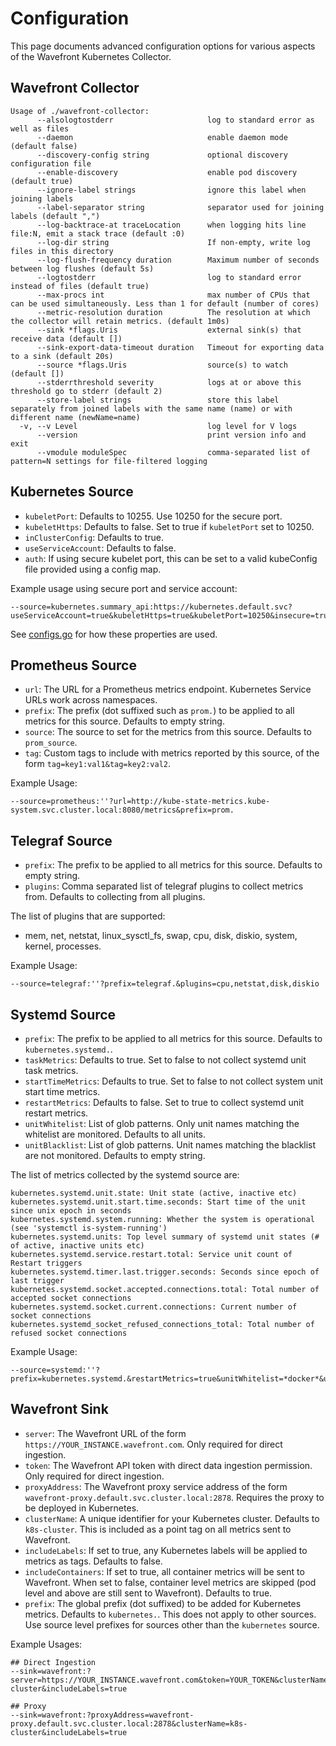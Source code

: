# Configuration

This page documents advanced configuration options for various aspects of the Wavefront Kubernetes Collector.

## Wavefront Collector
```
Usage of ./wavefront-collector:
      --alsologtostderr                     log to standard error as well as files
      --daemon                              enable daemon mode (default false)
      --discovery-config string             optional discovery configuration file
      --enable-discovery                    enable pod discovery (default true)
      --ignore-label strings                ignore this label when joining labels
      --label-separator string              separator used for joining labels (default ",")
      --log-backtrace-at traceLocation      when logging hits line file:N, emit a stack trace (default :0)
      --log-dir string                      If non-empty, write log files in this directory
      --log-flush-frequency duration        Maximum number of seconds between log flushes (default 5s)
      --logtostderr                         log to standard error instead of files (default true)
      --max-procs int                       max number of CPUs that can be used simultaneously. Less than 1 for default (number of cores)
      --metric-resolution duration          The resolution at which the collector will retain metrics. (default 1m0s)
      --sink *flags.Uris                    external sink(s) that receive data (default [])
      --sink-export-data-timeout duration   Timeout for exporting data to a sink (default 20s)
      --source *flags.Uris                  source(s) to watch (default [])
      --stderrthreshold severity            logs at or above this threshold go to stderr (default 2)
      --store-label strings                 store this label separately from joined labels with the same name (name) or with different name (newName=name)
  -v, --v Level                             log level for V logs
      --version                             print version info and exit
      --vmodule moduleSpec                  comma-separated list of pattern=N settings for file-filtered logging
```

## Kubernetes Source
- `kubeletPort`: Defaults to 10255. Use 10250 for the secure port.
- `kubeletHttps`: Defaults to false. Set to true if `kubeletPort` set to 10250.
- `inClusterConfig`: Defaults to true.
- `useServiceAccount`: Defaults to false.
- `auth`: If using secure kubelet port, this can be set to a valid kubeConfig file provided using a config map.

Example usage using secure port and service account:
```
--source=kubernetes.summary_api:https://kubernetes.default.svc?useServiceAccount=true&kubeletHttps=true&kubeletPort=10250&insecure=true
```

See [configs.go](https://github.com/wavefronthq/wavefront-kubernetes-collector/tree/master/internal/kubernetes/configs.go) for how these properties are used.

## Prometheus Source
- `url`: The URL for a Prometheus metrics endpoint. Kubernetes Service URLs work across namespaces.
- `prefix`: The prefix (dot suffixed such as `prom.`) to be applied to all metrics for this source. Defaults to empty string.
- `source`: The source to set for the metrics from this source. Defaults to `prom_source`.
- `tag`: Custom tags to include with metrics reported by this source, of the form `tag=key1:val1&tag=key2:val2`.

Example Usage:
```
--source=prometheus:''?url=http://kube-state-metrics.kube-system.svc.cluster.local:8080/metrics&prefix=prom.
```

## Telegraf Source
- `prefix`: The prefix to be applied to all metrics for this source. Defaults to empty string.
- `plugins`: Comma separated list of telegraf plugins to collect metrics from. Defaults to collecting from all plugins.

The list of plugins that are supported:
- mem, net, netstat, linux_sysctl_fs, swap, cpu, disk, diskio, system, kernel, processes.

Example Usage:
```
--source=telegraf:''?prefix=telegraf.&plugins=cpu,netstat,disk,diskio
```

## Systemd Source
- `prefix`: The prefix to be applied to all metrics for this source. Defaults to `kubernetes.systemd.`.
- `taskMetrics`: Defaults to true. Set to false to not collect systemd unit task metrics.
- `startTimeMetrics`: Defaults to true. Set to false to not collect system unit start time metrics.
- `restartMetrics`: Defaults to false. Set to true to collect systemd unit restart metrics.
- `unitWhitelist`: List of glob patterns. Only unit names matching the whitelist are monitored. Defaults to all units.
- `unitBlacklist`: List of glob patterns. Unit names matching the blacklist are not monitored. Defaults to empty string.

The list of metrics collected by the systemd source are:
```
kubernetes.systemd.unit.state: Unit state (active, inactive etc)
kubernetes.systemd.unit.start.time.seconds: Start time of the unit since unix epoch in seconds
kubernetes.systemd.system.running: Whether the system is operational (see 'systemctl is-system-running')
kubernetes.systemd.units: Top level summary of systemd unit states (# of active, inactive units etc)
kubernetes.systemd.service.restart.total: Service unit count of Restart triggers
kubernetes.systemd.timer.last.trigger.seconds: Seconds since epoch of last trigger
kubernetes.systemd.socket.accepted.connections.total: Total number of accepted socket connections
kubernetes.systemd.socket.current.connections: Current number of socket connections
kubernetes.systemd_socket_refused_connections_total: Total number of refused socket connections
```

Example Usage:
```
--source=systemd:''?prefix=kubernetes.systemd.&restartMetrics=true&unitWhitelist=*docker*&unitWhitelist=*kubelet*
```

## Wavefront Sink
- `server`: The Wavefront URL of the form `https://YOUR_INSTANCE.wavefront.com`. Only required for direct ingestion.
- `token`: The Wavefront API token with direct data ingestion permission. Only required for direct ingestion.
- `proxyAddress`: The Wavefront proxy service address of the form `wavefront-proxy.default.svc.cluster.local:2878`. Requires the proxy to be deployed in Kubernetes.
- `clusterName`: A unique identifier for your Kubernetes cluster. Defaults to `k8s-cluster`. This is included as a point tag on all metrics sent to Wavefront.
- `includeLabels`: If set to true, any Kubernetes labels will be applied to metrics as tags. Defaults to false.
- `includeContainers`: If set to true, all container metrics will be sent to Wavefront. When set to false, container level metrics are skipped (pod level and above are still sent to Wavefront). Defaults to true.
- `prefix`: The global prefix (dot suffixed) to be added for Kubernetes metrics. Defaults to `kubernetes.`. This does not apply to other sources. Use source level prefixes for sources other than the `kubernetes` source.

Example Usages:
```
## Direct Ingestion
--sink=wavefront:?server=https://YOUR_INSTANCE.wavefront.com&token=YOUR_TOKEN&clusterName=k8s-cluster&includeLabels=true

## Proxy
--sink=wavefront:?proxyAddress=wavefront-proxy.default.svc.cluster.local:2878&clusterName=k8s-cluster&includeLabels=true
```
